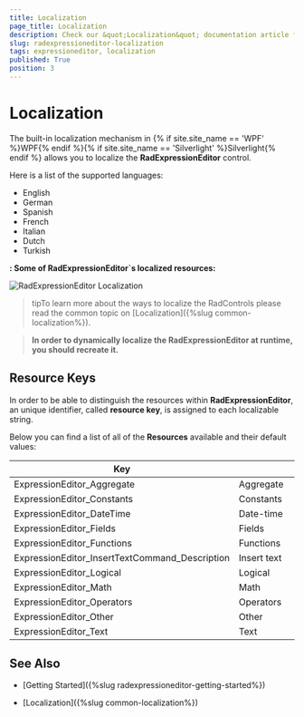 ```yaml
---
title: Localization
page_title: Localization
description: Check our &quot;Localization&quot; documentation article for the RadExpressionEditor {{ site.framework_name }} control.
slug: radexpressioneditor-localization
tags: expressioneditor, localization
published: True
position: 3
---
```


# Localization

The built-in localization mechanism in {% if site.site_name == 'WPF' %}WPF{% endif %}{% if site.site_name == 'Silverlight' %}Silverlight{% endif %} allows you to localize  the __RadExpressionEditor__ control.

Here is a list of the supported languages:

* English            
* German          
* Spanish           
* French
* Italian              
* Dutch             
* Turkish      

__: Some of RadExpressionEditor`s localized resources:__

![RadExpressionEditor Localization](images/RadExpressionEditor_Localization.png)

>tipTo learn more about the ways to localize the RadControls please read the common topic on [Localization]({%slug common-localization%}).

>__In order to dynamically localize the RadExpressionEditor at runtime, you should recreate it.__


## Resource Keys

In order to be able to distinguish the resources within __RadExpressionEditor__, an unique identifier, called __resource key__, is assigned to each localizable string. 

Below you can find a list of all of the __Resources__ available and their default values:


Key	| Value
-----------------------------------------------	| -----------------------------------------------		
ExpressionEditor_Aggregate | Aggregate&nbsp;&nbsp;&nbsp;&nbsp;&nbsp;&nbsp;&nbsp;&nbsp;&nbsp;&nbsp;&nbsp;&nbsp;&nbsp;&nbsp;&nbsp;&nbsp;&nbsp;&nbsp;&nbsp;&nbsp;&nbsp;&nbsp;&nbsp;&nbsp;&nbsp;&nbsp;&nbsp;&nbsp;&nbsp;&nbsp;&nbsp;&nbsp;&nbsp;&nbsp;&nbsp;&nbsp;&nbsp;&nbsp;&nbsp;&nbsp;&nbsp;&nbsp;&nbsp;&nbsp;&nbsp;&nbsp;&nbsp;&nbsp;&nbsp;&nbsp;&nbsp;&nbsp;&nbsp;&nbsp;&nbsp;&nbsp;&nbsp;&nbsp;&nbsp;&nbsp;&nbsp;
ExpressionEditor_Constants | Constants
ExpressionEditor_DateTime | Date-time
ExpressionEditor_Fields | Fields
ExpressionEditor_Functions | Functions
ExpressionEditor_InsertTextCommand_Description | Insert text
ExpressionEditor_Logical | Logical
ExpressionEditor_Math | Math
ExpressionEditor_Operators | Operators
ExpressionEditor_Other | Other
ExpressionEditor_Text | Text
 

## See Also

 * [Getting Started]({%slug radexpressioneditor-getting-started%})

 * [Localization]({%slug common-localization%})
